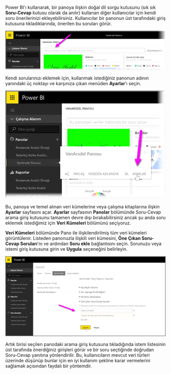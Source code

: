 Power BI'ı kullanarak, bir panoya ilişkin doğal dil sorgu kutusunu (sık sık **Soru-Cevap** kutusu olarak da anılır) kullanan diğer kullanıcılar için kendi soru önerilerinizi ekleyebilirsiniz. Kullanıcılar bir panonun üst tarafındaki giriş kutusuna tıkladıklarında, önerilen bu soruları görür.

![](media/4-3a-suggested-questions/4-3a_1.png)

Kendi sorularınızı eklemek için, kullanmak istediğiniz panonun adının yanındaki üç noktayı ve karşınıza çıkan menüden **Ayarlar**'ı seçin.

![](media/4-3a-suggested-questions/4-3a_2.png)

 Bu, panoya ve temel alınan veri kümelerine veya çalışma kitaplarına ilişkin **Ayarlar** sayfasını açar. **Ayarlar** sayfasının **Panolar** bölümünde Soru-Cevap arama giriş kutusunu tamamen devre dışı bırakabilirsiniz ancak şu anda soru eklemek istediğimiz için **Veri Kümeleri** bölümünü seçiyoruz.

**Veri Kümeleri** bölümünde Pano ile ilişkilendirilmiş tüm veri kümeleri görüntülenir. Listeden panonuzla ilişkili veri kümesini, **Öne Çıkan Soru-Cevap Soruları**'nı ve ardından **Soru ekle** bağlantısını seçin. Sorunuzu veya istemi giriş kutusuna girin ve **Uygula** seçeneğini belirleyin.

![](media/4-3a-suggested-questions/4-3a_3.png)

Artık birisi seçilen panodaki arama giriş kutusuna tıkladığında istem listesinin üst tarafında önerdiğiniz girişleri görür ve bir soru seçtiğinde doğrudan Soru-Cevap yanıtına yönlendirilir. Bu, kullanıcıların mevcut veri türleri üzerinde düşünüp bunlar için en iyi kullanım şekline karar vermelerini sağlamak açısından faydalı bir yöntemdir.

